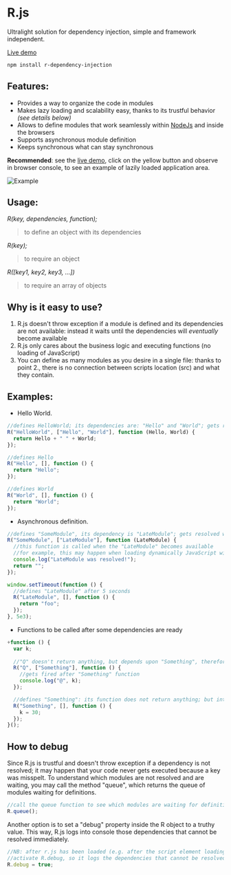 # R.js
Ultralight solution for dependency injection, simple and framework independent.

[Live demo](https://robertoprevato.github.io/demos/rjs/index.html)

```bash
npm install r-dependency-injection
```

## Features:
- Provides a way to organize the code in modules
- Makes lazy loading and scalability easy, thanks to its trustful behavior _(see details below)_
- Allows to define modules that work seamlessly within [NodeJs](https://nodejs.org/) and inside the browsers
- Supports asynchronous module definition
- Keeps synchronous what can stay synchronous

**Recommended**: see the [live demo](https://robertoprevato.github.io/demos/rjs/index.html), click on the yellow button and observe in browser console, to see an example of lazily loaded application area. 

![Example](https://robertoprevato.github.io/demos/rjs/images/browser-console-network.png)

## Usage:
_R(key, dependencies, function);_
> to define an object with its dependencies

_R(key);_
> to require an object

_R([key1, key2, key3, ...])_
> to require an array of objects

## Why is it easy to use?
1. R.js doesn't throw exception if a module is defined and its dependencies are not available: instead it waits until the dependencies will _eventually_ become available
2. R.js only cares about the business logic and executing functions (no loading of JavaScript)
3. You can define as many modules as you desire in a single file: thanks to point 2., there is no connection between scripts location (src) and what they contain.

## Examples:
- Hello World.
```javascript
//defines HelloWorld; its dependencies are: "Hello" and "World"; gets resolved when both "Hello" and "World" becomes defined.
R("HelloWorld", ["Hello", "World"], function (Hello, World) {
  return Hello + " " + World;
});

//defines Hello
R("Hello", [], function () {
  return "Hello";
});

//defines World
R("World", [], function () {
  return "World";
});
```

- Asynchronous definition.
```javascript
//defines "SomeModule", its dependency is "LateModule"; gets resolved when "LateModule" becomes defined
R("SomeModule", ["LateModule"], function (LateModule) {
  //this function is called when the "LateModule" becomes available
  //for example, this may happen when loading dynamically JavaScript with an AJAX call
  console.log("LateModule was resolved!");
  return "";
});

window.setTimeout(function () {
  //defines "LateModule" after 5 seconds
  R("LateModule", [], function () {  
    return "foo";
  });
}, 5e3);
```
- Functions to be called after some dependencies are ready
```javascript
+function () {
  var k;
  
  //"Q" doesn't return anything, but depends upon "Something", therefore its function is called after "Something" function.
  R("Q", ["Something"], function () {
    //gets fired after "Something" function
    console.log("@", k);
  });

  //defines "Something": its function does not return anything; but interacts with external variable "k"
  R("Something", [], function () {
    k = 30;
  });
}();
```

## How to debug
Since R.js is trustful and doesn't throw exception if a dependency is not resolved; it may happen that your code never gets executed because a key was misspelt. To understand which modules are not resolved and are waiting, you may call the method "queue", which returns the queue of modules waiting for definitions.
```js
//call the queue function to see which modules are waiting for definitions of other modules
R.queue();
```
Another option is to set a "debug" property inside the R object to a truthy value. This way, R.js logs into console those dependencies that cannot be resolved immediately.
```js
//NB: after r.js has been loaded (e.g. after the script element loading r.js)
//activate R.debug, so it logs the dependencies that cannot be resolved immediately
R.debug = true;
```
